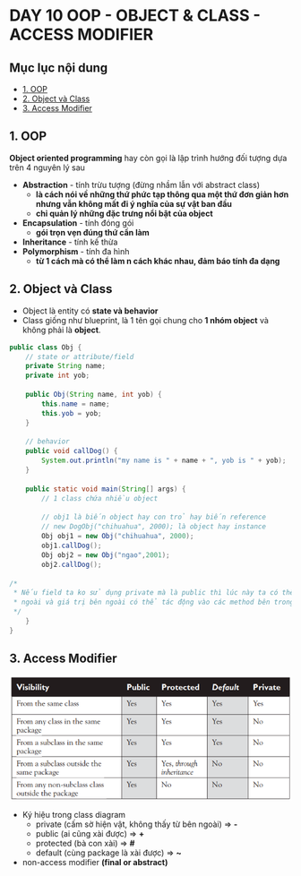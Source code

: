 # DAY 10 OOP - OBJECT & CLASS - ACCESS MODIFIER 

## Mục lục nội dung

  - [1. OOP](#1-oop)
  - [2. Object và Class](#2-object-và-class)
  - [3. Access Modifier](#3-access-modifier)

## 1. OOP

**Object oriented programming** hay còn gọi là lập trình hướng đối tượng dựa trên 4 nguyên lý sau

- **Abstraction** - tính trừu tượng (đừng nhầm lẫn với abstract class) 
    - **là cách nói về những thứ phức tạp thông qua một thứ đơn giản hơn nhưng vẫn không mất đi ý nghĩa của sự vật ban đầu**
    - **chỉ quản lý những đặc trưng nổi bật của object**
- **Encapsulation** - tính đóng gói
    - **gói trọn vẹn đúng thứ cần làm**
- **Inheritance** - tính kế thừa
- **Polymorphism** - tính đa hình
    - **từ 1 cách mà có thể làm n cách khác nhau, đảm báo tính đa dạng**

## 2. Object và Class

- Object là entity có **state và behavior**
- Class giống như blueprint, là 1 tên gọi chung cho **1 nhóm object** và không phải là **object**.

```java
public class Obj {
    // state or attribute/field
    private String name;
    private int yob;

    public Obj(String name, int yob) {
        this.name = name;
        this.yob = yob;
    }

    // behavior
    public void callDog() {
        System.out.println("my name is " + name + ", yob is " + yob);
    }

    public static void main(String[] args) {
        // 1 class chứa nhiều object

        // obj1 là biến object hay con trỏ hay biến reference
        // new DogObj("chihuahua", 2000); là object hay instance
        Obj obj1 = new Obj("chihuahua", 2000);
        obj1.callDog();
        Obj obj2 = new Obj("ngao",2001);
        obj2.callDog();

/*
 * Nếu field ta ko sử dụng private mà là public thì lúc này ta có thể sửa đổi giá trị từ bên 
 * ngoài và giá trị bên ngoài có thể tác động vào các method bên trong object
 */
    }
}
```

## 3. Access Modifier

![alt img](/assets/access-modifier.png)

- Ký hiệu trong class diagram
    - private (cấm sờ hiện vật, không thấy từ bên ngoài) => **-**
    - public (ai cũng xài được) => **+**
    - protected (bà con xài) => **#**
    - default (cùng package là xài được) => **~**
- non-access modifier **(final or abstract)**
